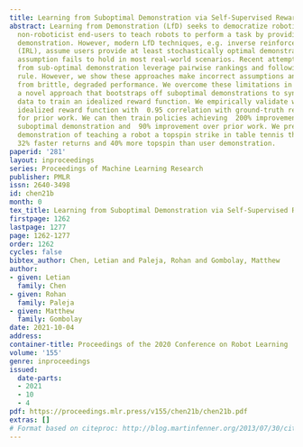 ```yaml
---
title: Learning from Suboptimal Demonstration via Self-Supervised Reward Regression
abstract: Learning from Demonstration (LfD) seeks to democratize robotics by enabling
  non-roboticist end-users to teach robots to perform a task by providing a human
  demonstration. However, modern LfD techniques, e.g. inverse reinforcement learning
  (IRL), assume users provide at least stochastically optimal demonstrations. This
  assumption fails to hold in most real-world scenarios. Recent attempts to learn
  from sub-optimal demonstration leverage pairwise rankings and following the Luce-Shepard
  rule. However, we show these approaches make incorrect assumptions and thus suffer
  from brittle, degraded performance. We overcome these limitations in developing
  a novel approach that bootstraps off suboptimal demonstrations to synthesize optimality-parameterized
  data to train an idealized reward function. We empirically validate we learn an
  idealized reward function with  0.95 correlation with ground-truth reward versus   0.75
  for prior work. We can then train policies achieving  200% improvement over the
  suboptimal demonstration and  90% improvement over prior work. We present a physical
  demonstration of teaching a robot a topspin strike in table tennis that achieves
  32% faster returns and 40% more topspin than user demonstration.
paperid: '281'
layout: inproceedings
series: Proceedings of Machine Learning Research
publisher: PMLR
issn: 2640-3498
id: chen21b
month: 0
tex_title: Learning from Suboptimal Demonstration via Self-Supervised Reward Regression
firstpage: 1262
lastpage: 1277
page: 1262-1277
order: 1262
cycles: false
bibtex_author: Chen, Letian and Paleja, Rohan and Gombolay, Matthew
author:
- given: Letian
  family: Chen
- given: Rohan
  family: Paleja
- given: Matthew
  family: Gombolay
date: 2021-10-04
address:
container-title: Proceedings of the 2020 Conference on Robot Learning
volume: '155'
genre: inproceedings
issued:
  date-parts:
  - 2021
  - 10
  - 4
pdf: https://proceedings.mlr.press/v155/chen21b/chen21b.pdf
extras: []
# Format based on citeproc: http://blog.martinfenner.org/2013/07/30/citeproc-yaml-for-bibliographies/
---
```

